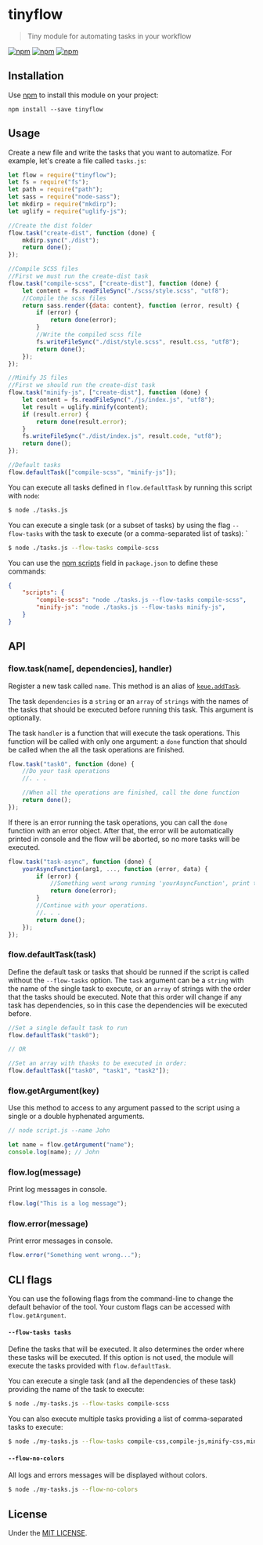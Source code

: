 # tinyflow

> Tiny module for automating tasks in your workflow

[![npm](https://img.shields.io/npm/v/tinyflow.svg?style=flat-square)](https://www.npmjs.com/package/tinyflow)
[![npm](https://img.shields.io/npm/dt/tinyflow.svg?style=flat-square)](https://www.npmjs.com/package/tinyflow)
[![npm](https://img.shields.io/npm/l/tinyflow.svg?style=flat-square)](https://github.com/jmjuanes/tinyflow)


## Installation 

Use [npm](https://npmjs.com) to install this module on your project:

```
npm install --save tinyflow
```

## Usage

Create a new file and write the tasks that you want to automatize. For example, let's create a file called `tasks.js`:

```javascript
let flow = require("tinyflow");
let fs = require("fs");
let path = require("path");
let sass = require("node-sass");
let mkdirp = require("mkdirp");
let uglify = require("uglify-js");

//Create the dist folder 
flow.task("create-dist", function (done) {
    mkdirp.sync("./dist");
    return done();
});

//Compile SCSS files
//First we must run the create-dist task 
flow.task("compile-scss", ["create-dist"], function (done) {
    let content = fs.readFileSync("./scss/style.scss", "utf8");
    //Compile the scss files
    return sass.render({data: content}, function (error, result) {
        if (error) {
            return done(error);
        }
        //Write the compiled scss file 
        fs.writeFileSync("./dist/style.scss", result.css, "utf8");
        return done();
    });
});

//Minify JS files 
//First we should run the create-dist task
flow.task("minify-js", ["create-dist"], function (done) {
    let content = fs.readFileSync("./js/index.js", "utf8");
    let result = uglify.minify(content);
    if (result.error) {
        return done(result.error); 
    }
    fs.writeFileSync("./dist/index.js", result.code, "utf8");
    return done();
});

//Default tasks 
flow.defaultTask(["compile-scss", "minify-js"]);

```

You can execute all tasks defined in `flow.defaultTask` by running this script with `node`: 

```bash 
$ node ./tasks.js
```

You can execute a single task (or a subset of tasks) by using the flag `--flow-tasks` with the task to execute (or a comma-separated list of tasks): 
`
```bash 
$ node ./tasks.js --flow-tasks compile-scss
```

You can use the [npm scripts](https://docs.npmjs.com/misc/scripts) field in `package.json` to define these commands: 

```json
{
    "scripts": {
        "compile-scss": "node ./tasks.js --flow-tasks compile-scss",
        "minify-js": "node ./tasks.js --flow-tasks minify-js",
    }
}
```



## API 

### flow.task(name\[, dependencies\], handler)

Register a new task called `name`. This method is an alias of [`keue.addTask`](https://github.com/jmjuanes/keue#tasksaddtaskname-dependencies-handler). 

The task `dependencies` is a `string` or an `array` of `strings` with the names of the tasks that should be executed before running this task. This argument is optionally. 

The task `handler` is a function that will execute the task operations. This function will be called with only one argument: a `done` function that should be called when the all the task operations are finished.

```javascript
flow.task("task0", function (done) {
    //Do your task operations
    //. . .

    //When all the operations are finished, call the done function 
    return done();
});
```

If there is an error running the task operations, you can call the `done` function with an error object. After that, the error will be automatically printed in console and the flow will be aborted, so no more tasks will be executed.

```javascript
flow.task("task-async", function (done) {
    yourAsyncFunction(arg1, ..., function (error, data) {
        if (error) {
            //Something went wrong running 'yourAsyncFunction', print the error and abort the tasks
            return done(error);
        }
        //Continue with your operations.
        //. . .
        return done();
    });
});
```


### flow.defaultTask(task)

Define the default task or tasks that should be runned if the script is called without the `--flow-tasks` option. The `task` argument can be a `string` with the name of the single task to execute, or an `array` of strings with the order that the tasks should be executed. Note that this order will change if any task has dependencies, so in this case the dependencies will be executed before.

```javascript
//Set a single default task to run
flow.defaultTask("task0");

// OR

//Set an array with thasks to be executed in order:
flow.defaultTask(["task0", "task1", "task2"]);
```

### flow.getArgument(key)

Use this method to access to any argument passed to the script using a single or a double hyphenated arguments.

```javascript
// node script.js --name John

let name = flow.getArgument("name");
console.log(name); // John
```


### flow.log(message)

Print log messages in console.

```javascript
flow.log("This is a log message");
```

### flow.error(message)

Print error messages in console.

```javascript 
flow.error("Something went wrong...");
``` 


## CLI flags

You can use the following flags from the command-line to change the default behavior of the tool. Your custom flags can be accessed with `flow.getArgument`.

#### `--flow-tasks tasks`

Define the tasks that will be executed. It also determines the order where these tasks will be executed. If this option is not used, the module will execute the tasks provided with `flow.defaultTask`.

You can execute a single task (and all the dependencies of these task) providing the name of the task to execute: 

```bash 
$ node ./my-tasks.js --flow-tasks compile-scss
```

You can also execute multiple tasks providing a list of comma-separated tasks to execute: 

```bash 
$ node ./my-tasks.js --flow-tasks compile-css,compile-js,minify-css,minify-js
```

#### `--flow-no-colors`

All logs and errors messages will be displayed without colors.

```bash
$ node ./my-tasks.js --flow-no-colors
```

## License 

Under the [MIT LICENSE](./LICENSE).

